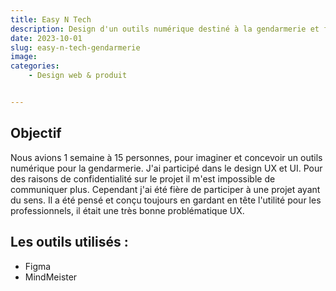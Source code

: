 ```yaml
---
title: Easy N Tech
description: Design d'un outils numérique destiné à la gendarmerie et facilitation des actions Ntech
date: 2023-10-01
slug: easy-n-tech-gendarmerie
image: 
categories:
    - Design web & produit


---
```


## Objectif

Nous avions 1 semaine à 15 personnes, pour imaginer et concevoir un outils numérique pour la gendarmerie. 
J'ai participé dans le design UX et UI. Pour des raisons de confidentialité sur le projet il m'est impossible de communiquer plus.
Cependant j'ai été fière de participer à une projet ayant du sens. Il a été pensé et conçu toujours en gardant en tête l'utilité pour les professionnels, il était une très bonne problématique UX.

## Les outils utilisés :

* Figma
* MindMeister